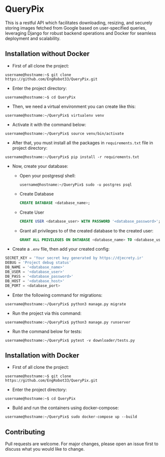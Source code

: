 # QueryPix
This is a restful API which facilitates downloading, resizing, and securely storing images fetched from Google based on user-specified queries, leveraging Django for robust backend operations and Docker for seamless deployment and scalability.

## Installation without Docker

* First of all clone the project:
```console
username@hostname:~$ git clone https://github.com/EngRobot33/QueryPix.git
```
* Enter the project directory:
```console
username@hostname:~$ cd QueryPix
```
* Then, we need a virtual environment you can create like this:
```console
username@hostname:~/QueryPix$ virtualenv venv
```
* Activate it with the command below:
```console
username@hostname:~/QueryPix$ source venv/bin/activate
```
* After that, you must install all the packages in `requirements.txt` file in project directory:
```console
username@hostname:~/QueryPix$ pip install -r requirements.txt
```
* Now, create your database:
  * Open your postgresql shell:
    ```console
    username@hostname:~/QueryPix$ sudo -u postgres psql
    ```

  * Create Database
    ```sql
    CREATE DATABASE <database_name>;
    ```

  * Create User
    ```sql
    CREATE USER <database_user> WITH PASSWORD '<database_password>';
    ```

  * Grant all privileges to of the created database to the created user:
    ```sql
    GRANT ALL PRIVILEGES ON DATABASE <database_name> TO <database_user>;
    ```


* Create a `.env` file, then add your created config:
```python
SECRET_KEY = 'Your secret key generated by https://djecrety.ir'
DEBUG = 'Project debug status'
DB_NAME = '<database_name>'
DB_USER = '<database_user>'
DB_PASS = '<database_password>'
DB_HOST = '<database_host>'
DB_PORT = <database_port>
```
* Enter the following command for migrations:
```console
username@hostname:~/QueryPix$ python3 manage.py migrate
```
* Run the project via this command:
```console
username@hostname:~/QueryPix$ python3 manage.py runserver
```
* Run the command below for tests:
```console
username@hostname:~/QueryPix$ pytest -v downloader/tests.py 

```

## Installation with Docker

* First of all clone the project:
```console
username@hostname:~$ git clone https://github.com/EngRobot33/QueryPix.git
```
* Enter the project directory:
```console
username@hostname:~$ cd QueryPix
```
* Build and run the containers using docker-compose:
```console
username@hostname:~/QueryPix$ sudo docker-compose up --build
```

## Contributing
Pull requests are welcome. For major changes, please open an issue first to discuss what you would like to change.


